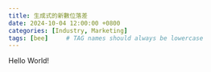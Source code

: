 ```yaml
---
title: 生成式的新數位落差
date: 2024-10-04 12:00:00 +0800
categories: [Industry, Marketing]
tags: [bee]     # TAG names should always be lowercase
---
```

Hello World!

